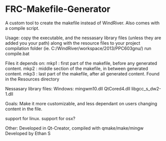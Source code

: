FRC-Makefile-Generator
======================
A custom tool to create the makefile instead of WindRiver. Also comes with a compile script.

Usage:
copy the executable, and the nessasary library files (unless they are added you your path)
along with the resource files to your project compilation folder (ie. C:/WindRiver/workspace/2013/PPC603gnu/)
run compile.bat

Files it depends on:
mkp1 : first part of the makefile, before any generated content.
mkp2 : middle section of the makefile, in between generated content.
mkp3 : last part of the makefile, after all generated content.
Found in the Resources directory


Nessasary library files:
Windows:
  mingwm10.dll
  QtCored4.dll
  libgcc_s_dw2-1.dll

Goals:
Make it more customizable,
and less dependant on users changing content in the file.

support for linux.
support for osx?

Other:
Developed in Qt-Creator, compiled with qmake/make/mingw
Developed by Ethan S